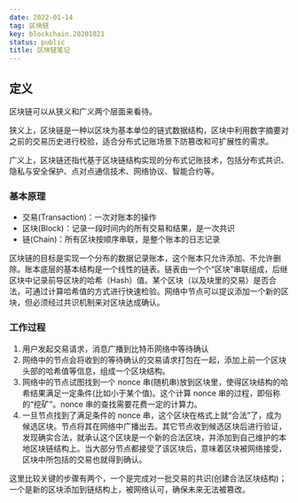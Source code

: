 ```yaml
---
date: 2022-01-14
tag: 区块链
key: blockchain.20201021
status: public
title: 区块链笔记
---
```


## 定义

区块链可以从狭义和广义两个层面来看待。

狭义上，区块链是一种以区块为基本单位的链式数据结构，区块中利用数字摘要对之前的交易历史进行校验，适合分布式记账场景下防篡改和可扩展性的需求。

广义上，区块链还指代基于区块链结构实现的分布式记账技术，包括分布式共识、隐私与安全保护、点对点通信技术、网络协议、智能合约等。

### 基本原理

+ 交易(Transaction)：一次对账本的操作
+ 区块(Block)：记录一段时间内的所有交易和结果，是一次共识
+ 链(Chain)：所有区块按顺序串联，是整个账本的日志记录

区块链的目标是实现一个分布的数据记录账本，这个账本只允许添加、不允许删除。账本底层的基本结构是一个线性的链表。链表由一个个“区块”串联组成，后继区块中记录前导区块的哈希（Hash）值。某个区块（以及块里的交易）是否合法，可通过计算哈希值的方式进行快速检验。网络中节点可以提议添加一个新的区块，但必须经过共识机制来对区块达成确认。

### 工作过程

1. 用户发起交易请求，消息广播到比特币网络中等待确认
2. 网络中的节点会将收到的等待确认的交易请求打包在一起，添加上前一个区块头部的哈希值等信息，组成一个区块结构。
3. 网络中的节点试图找到一个 nonce 串(随机串)放到区块里，使得区块结构的哈希结果满足一定条件(比如小于某个值)。这个计算 nonce 串的过程，即俗称的“挖矿”。nonce 串的查找需要花费一定的计算力。
4. 一旦节点找到了满足条件的 nonce 串，这个区块在格式上就“合法”了，成为候选区块。节点将其在网络中广播出去。其它节点收到候选区块后进行验证，发现确实合法，就承认这个区块是一个新的合法区块，并添加到自己维护的本地区块链结构上。当大部分节点都接受了该区块后，意味着区块被网络接受，区块中所包括的交易也就得到确认。

这里比较关键的步骤有两个，一个是完成对一批交易的共识(创建合法区块结构)；一个是新的区块添加到链结构上，被网络认可，确保未来无法被篡改。